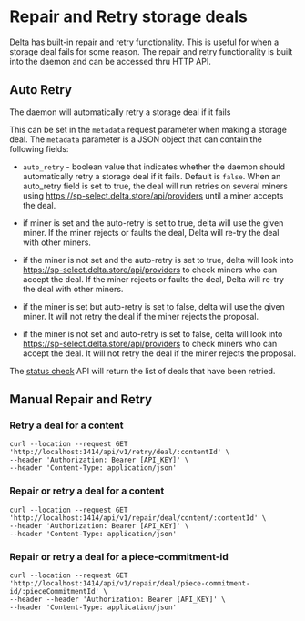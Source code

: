 # Repair and Retry storage deals

Delta has built-in repair and retry functionality. This is useful for when a storage deal fails for some reason. The repair and retry functionality is built into the daemon and can be accessed thru HTTP API.

## Auto Retry
The daemon will automatically retry a storage deal if it fails

This can be set in the `metadata` request parameter when making a storage deal. The `metadata` parameter is a JSON object that can contain the following fields:

- `auto_retry` - boolean value that indicates whether the daemon should automatically retry a storage deal if it fails. Default is `false`.
  When an auto_retry field is set to true, the deal will run retries on several miners using https://sp-select.delta.store/api/providers until a miner accepts the deal.

- if miner is set and the auto-retry is set to true, delta will use the given miner. If the miner rejects or faults the deal, Delta will re-try the deal with other miners.
- if the miner is not set and the auto-retry is set to true, delta will look into https://sp-select.delta.store/api/providers to check miners who can accept the deal. If the miner rejects or faults the deal, Delta will re-try the deal with other miners.
- if the miner is set but auto-retry is set to false, delta will use the given miner. It will not retry the deal if the miner rejects the proposal.
- if the miner is not set and auto-retry is set to false, delta will look into https://sp-select.delta.store/api/providers to check miners who can accept the deal. It will not retry the deal if the miner rejects the proposal.

The [status check](content-deal-status.md) API will return the list of deals that have been retried.

## Manual Repair and Retry
### Retry a deal for a content
```
curl --location --request GET 'http://localhost:1414/api/v1/retry/deal/:contentId' \
--header 'Authorization: Bearer [API_KEY]' \
--header 'Content-Type: application/json' 
```

### Repair or retry a deal for a content
```
curl --location --request GET 'http://localhost:1414/api/v1/repair/deal/content/:contentId' \
--header 'Authorization: Bearer [API_KEY]' \
--header 'Content-Type: application/json' 
```

### Repair or retry a deal for a piece-commitment-id
```
curl --location --request GET 'http://localhost:1414/api/v1/repair/deal/piece-commitment-id/:pieceCommitmentId' \
--header --header 'Authorization: Bearer [API_KEY]' \
--header 'Content-Type: application/json' 
```

